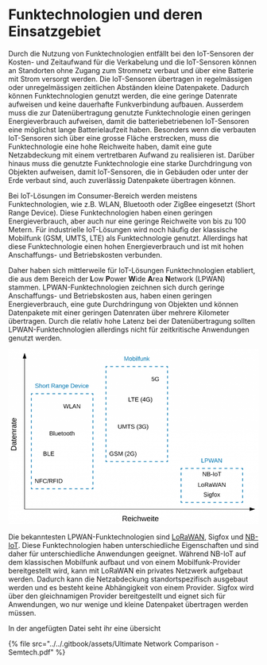 # Funktechnologien und deren Einsatzgebiet

Durch die Nutzung von Funktechnologien entfällt bei den IoT-Sensoren der Kosten- und Zeitaufwand für die Verkabelung und die IoT-Sensoren können an Standorten ohne Zugang zum Stromnetz verbaut und über eine Batterie mit Strom versorgt werden. Die IoT-Sensoren übertragen in regelmässigen oder unregelmässigen zeitlichen Abständen kleine Datenpakete. Dadurch können Funktechnologien genutzt werden, die eine geringe Datenrate aufweisen und keine dauerhafte Funkverbindung aufbauen. Ausserdem muss die zur Datenübertragung genutzte Funktechnologie einen geringen Energieverbrauch aufweisen, damit die batteriebetriebenen IoT-Sensoren eine möglichst lange Batterielaufzeit haben. Besonders wenn die verbauten IoT-Sensoren sich über eine grosse Fläche erstrecken, muss die Funktechnologie eine hohe Reichweite haben, damit eine gute Netzabdeckung mit einem vertretbaren Aufwand zu realisieren ist. Darüber hinaus muss die genutzte Funktechnologie eine starke Durchdringung von Objekten aufweisen, damit IoT-Sensoren, die in Gebäuden oder unter der Erde verbaut sind, auch zuverlässig Datenpakete übertragen können.

Bei IoT-Lösungen im Consumer-Bereich werden meistens Funktechnologien, wie z.B. WLAN, Bluetooth oder ZigBee eingesetzt (Short Range Device). Diese Funktechnologien haben einen geringen Energieverbrauch, aber auch nur eine geringe Reichweite von bis zu 100 Metern. Für industrielle IoT-Lösungen wird noch häufig der klassische Mobilfunk (GSM, UMTS, LTE) als Funktechnologie genutzt. Allerdings hat diese Funktechnologie einen hohen Energieverbrauch und ist mit hohen Anschaffungs- und Betriebskosten verbunden.

&#x20;Daher haben sich mittlerweile für IoT-Lösungen Funktechnologien etabliert, die aus dem Bereich der **L**ow **P**ower **W**ide **A**rea **N**etwork (LPWAN) stammen. LPWAN-Funktechnologien zeichnen sich durch geringe Anschaffungs- und Betriebskosten aus, haben einen geringen Energieverbrauch, eine gute Durchdringung von Objekten und können Datenpakete mit einer geringen Datenraten über mehrere Kilometer übertragen. Durch die relativ hohe Latenz bei der Datenübertragung sollten LPWAN-Funktechnologien allerdings nicht für zeitkritische Anwendungen genutzt werden.

![Übersicht Funkstandards](../../.gitbook/assets/Einordnung-LPWAN.png)

Die bekanntesten LPWAN-Funktechnologien sind [LoRaWAN](lora-lorawan/), Sigfox und [NB-IoT](narrowband-iot.md). Diese Funktechnologien haben unterschiedliche Eigenschaften und sind daher für unterschiedliche Anwendungen geeignet. Während NB-IoT auf dem klassischen Mobilfunk aufbaut und von einem Mobilfunk-Provider bereitgestellt wird, kann mit LoRaWAN ein privates Netzwerk aufgebaut werden. Dadurch kann die Netzabdeckung standortspezifisch ausgebaut werden und es besteht keine Abhängigkeit von einem Provider. Sigfox wird über den gleichnamigen Provider bereitgestellt und eignet sich für Anwendungen, wo nur wenige und kleine Datenpaket übertragen werden müssen.

In der angefügten Datei seht ihr eine übersicht&#x20;

{% file src="../../.gitbook/assets/Ultimate Network Comparison - Semtech.pdf" %}
